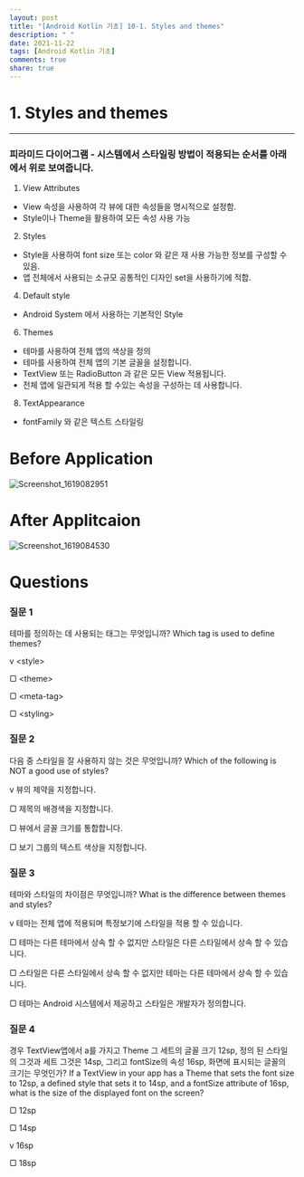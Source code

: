 ```yaml
---
layout: post
title: "[Android Kotlin 기초] 10-1. Styles and themes"
description: " "
date: 2021-11-22
tags: [Android Kotlin 기초]
comments: true
share: true
---
```



# 1. Styles and themes
***
### 피라미드 다이어그램 - 시스템에서 스타일링 방법이 적용되는 순서를 아래에서 위로 보여줍니다.
 1. View Attributes
   + View 속성을 사용하여 각 뷰에 대한 속성들을 명시적으로 설정함.
   + Style이나 Theme을 활용하여 모든 속성 사용 가능
 2. Styles
   + Style을 사용하여 font size 또는 color 와 같은 재 사용 가능한 정보를 구성할 수 있음.
   + 앱 전체에서 사용되는 소규모 공통적인 디자인 set을 사용하기에 적합.
 4. Default style
   + Android System 에서 사용하는 기본적인 Style
 6. Themes
   + 테마를 사용하여 전체 앱의 색상을 정의
   + 테마를 사용하여 전체 앱의 기본 글꼴을 설정합니다.
   + TextView 또는 RadioButton 과 같은 모든 View 적용됩니다.
   + 전체 앱에 일관되게 적용 할 수있는 속성을 구성하는 데 사용합니다.
 8. TextAppearance
   + fontFamily 와 같은 텍스트 스타일링


# Before Application
![Screenshot_1619082951](https://user-images.githubusercontent.com/49463513/115689193-d3470180-a396-11eb-994a-a7ab90fdf637.png)

# After Applitcaion
![Screenshot_1619084530](https://user-images.githubusercontent.com/49463513/115693212-aeed2400-a39a-11eb-8804-b34efc9930a2.png)



# Questions

### 질문 1
테마를 정의하는 데 사용되는 태그는 무엇입니까?
Which tag is used to define themes?

v \<style\>

▢ \<theme\>

▢ \<meta-tag\>

▢ \<styling\>

### 질문 2
다음 중 스타일을 잘 사용하지 않는 것은 무엇입니까?
Which of the following is NOT a good use of styles?

v 뷰의 제약을 지정합니다.

▢ 제목의 배경색을 지정합니다.

▢ 뷰에서 글꼴 크기를 통합합니다.

▢ 보기 그룹의 텍스트 색상을 지정합니다.

### 질문 3
테마와 스타일의 차이점은 무엇입니까?
What is the difference between themes and styles?

v 테마는 전체 앱에 적용되며 특정보기에 스타일을 적용 할 수 있습니다.

▢ 테마는 다른 테마에서 상속 할 수 없지만 스타일은 다른 스타일에서 상속 할 수 있습니다.

▢ 스타일은 다른 스타일에서 상속 할 수 없지만 테마는 다른 테마에서 상속 할 수 있습니다.

▢ 테마는 Android 시스템에서 제공하고 스타일은 개발자가 정의합니다.

### 질문 4
경우 TextView앱에서 a를 가지고 Theme 그 세트의 글꼴 크기 12sp, 정의 된 스타일의 그것과 세트 그것은 14sp, 그리고 fontSize의 속성 16sp, 화면에 표시되는 글꼴의 크기는 무엇인가?
If a TextView in your app has a Theme that sets the font size to 12sp, a defined style that sets it to 14sp, and a fontSize attribute of 16sp, what is the size of the displayed font on the screen?

▢ 12sp

▢ 14sp

v 16sp

▢ 18sp
